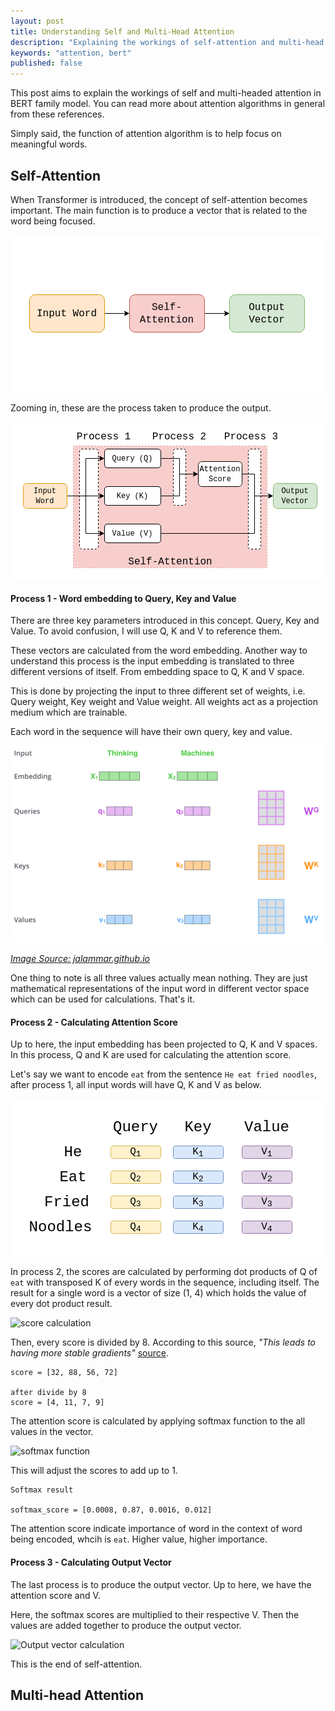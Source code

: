 ```yaml
---
layout: post
title: Understanding Self and Multi-Head Attention
description: "Explaining the workings of self-attention and multi-head attention"
keywords: "attention, bert"
published: false
---
```


This post aims to explain the workings of self and multi-headed attention in BERT family model. You can read more about attention algorithms in general from these references. 

Simply said, the function of attention algorithm is to help focus on meaningful words.

## Self-Attention

When Transformer is introduced, the concept of self-attention becomes important. The main function is to produce a vector that is related to the word being focused.

![output of self-attention](/assets/images/self-attention-input-output.png)

Zooming in, these are the process taken to produce the output.

![process of self-attention](/assets/images/self-attention-process.png)

#### Process 1 - Word embedding to Query, Key and Value

There are three key parameters introduced in this concept. Query, Key and Value. To avoid confusion, I will use Q, K and V to reference them.

These vectors are calculated from the word embedding. Another way to understand this process is the input embedding is translated to three different versions of itself. From embedding space to Q, K and V space.

This is done by projecting the input to three different set of weights, i.e. Query weight, Key weight and Value weight. All weights act as a projection medium which are trainable. 

Each word in the sequence will have their own query, key and value. 

![query, key and value process](/assets/images/transformer_self_attention_vec.png)

[*Image Source: jalammar.github.io*](https://jalammar.github.io/illustrated-transformer/)

One thing to note is all three values actually mean nothing. They are just mathematical representations of the input word in different vector space which can be used for calculations. That's it.  

#### Process 2 - Calculating Attention Score

Up to here, the input embedding has been projected to Q, K and V spaces. In this process, Q and K are used for calculating the attention score. 

Let's say we want to encode ```eat``` from the sentence ```He eat fried noodles```, after process 1, all input words will have Q, K and V as below.

![Q, K and V for every word](/assets/images/qkv_result.png)

In process 2, the scores are calculated by performing dot products of Q of ```eat``` with transposed K of every words in the sequence, including itself. The result for a single word is a vector of size (1, 4) which holds the value of every dot product result.

![score calculation]()

Then, every score is divided by 8. According to this source, *"This leads to having more stable gradients"* [source](https://jalammar.github.io/illustrated-transformer/). 

```
score = [32, 88, 56, 72]

after divide by 8
score = [4, 11, 7, 9]
```
The attention score is calculated by applying softmax function to the all values in the vector.

![softmax function]()

This will adjust the scores to add up to 1.

```
Softmax result

softmax_score = [0.0008, 0.87, 0.0016, 0.012]

```

The attention score indicate importance of word in the context of word being encoded, whcih is ```eat```. Higher value, higher importance.

#### Process 3 - Calculating Output Vector

The last process is to produce the output vector. Up to here, we have the attention score and V. 

Here, the softmax scores are multiplied to their respective V. Then the values are added together to produce the output vector. 

![Output vector calculation]()

This is the end of self-attention.

## Multi-head Attention
